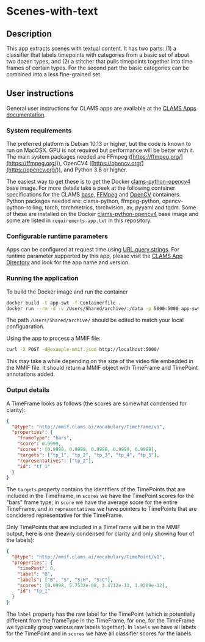 # Scenes-with-text 


## Description

This app extracts scenes with textual content. It has two parts: (1) a classifier that labels timepoints with categories from a basic set of about two dozen types, and (2) a stitcher that pulls timepoints together into time frames of certain types. For the second part the basic categories can be combined into a less fine-grained set.


## User instructions

General user instructions for CLAMS apps are available at the [CLAMS Apps documentation](https://apps.clams.ai/clamsapp).


### System requirements

The preferred platform is Debian 10.13 or higher, but the code is known to run on MacOSX. GPU is not required but performance will be better with it. The main system packages needed are FFmpeg ([https://ffmpeg.org/](https://ffmpeg.org/)), OpenCV4 ([https://opencv.org/](https://opencv.org/)), and Python 3.8 or higher. 

The easiest way to get these is to get the Docker [clams-python-opencv4](https://github.com/clamsproject/clams-python/pkgs/container/clams-python-opencv4) base image. For more details take a peek at the following container specifications for the CLAMS [base]((https://github.com/clamsproject/clams-python/blob/main/container/Containerfile)),  [FFMpeg](https://github.com/clamsproject/clams-python/blob/main/container/ffmpeg.containerfile) and [OpenCV](https://github.com/clamsproject/clams-python/blob/main/container/ffmpeg.containerfile) containers. Python packages needed are: clams-python, ffmpeg-python, opencv-python-rolling, torch, torchmetrics, torchvision, av, pyyaml and tqdm. Some of these are installed on the Docker [clams-python-opencv4](https://github.com/clamsproject/clams-python/pkgs/container/clams-python-opencv4) base image and some are listed in `requirements-app.txt` in this repository.


### Configurable runtime parameters

Apps can be configured at request time using [URL query strings](https://en.wikipedia.org/wiki/Query_string). For runtime parameter supported by this app, please visit the [CLAMS App Directory](https://apps.clams.ai) and look for the app name and version. 


### Running the application

To build the Docker image and run the container

```bash
docker build -t app-swt -f Containerfile .
docker run --rm -d -v /Users/Shared/archive/:/data -p 5000:5000 app-swt
```

The path `/Users/Shared/archive/` should be edited to match your local configuaration.

Using the app to process a MMIF file:

```bash
curl -X POST -d@example-mmif.json http://localhost:5000/
```

This may take a while depending on the size of the video file embedded in the MMIF file. It should return a MMIF object with TimeFrame and TimePoint annotations added.


### Output details

A TimeFrame looks as follows (the scores are somewhat condensed for clarity):

```json
{
  "@type": "http://mmif.clams.ai/vocabulary/TimeFrame/v1",
  "properties": {
    "frameType": "bars",
    "score": 0.9999,
    "scores": [0.9998, 0.9999, 0.9998, 0.9999, 0.9999],
    "targets": ["tp_1", "tp_2", "tp_3", "tp_4", "tp_5"],
    "representatives": ["tp_2"],
    "id": "tf_1"
  }
}
```

The `targets` property contains the identifiers of the TimePoints that are included in the TimeFrame, in `scores` we have the TimePoint scores for the "bars" frame type, in `score` we have the average score for the entire TimeFrame, and in `representatives` we have pointers to TimePoints that are considered representative for thie TimeFrame.

Only TimePoints that are included in a TimeFrame will be in the MMIF output, here is one (heavily condensed for clarity and only showing four of the labels):

```json
{
  "@type": "http://mmif.clams.ai/vocabulary/TimePoint/v1",
  "properties": {
    "timePont": 0,
    "label": "B",
    "labels": ["B", "S", "S:H", "S:C"],
    "scores": [0.9998, 5.7532e-08, 2.4712e-13, 1.9209e-12],
    "id": "tp_1"
  }
}
```

The `label` property has the raw label for the TimePoint (which is potentially different from the frameType in the TimeFrame, for one, for the TimeFrame we typically group various raw labels together). In `labels` we have all labels for the TimePoint and in `scores` we have all classifier scores for the labels. 
